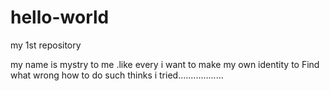 # hello-world
my 1st repository

my name is mystry to me .like every i want to make my own identity 
to Find what wrong how to do such thinks i tried..................
